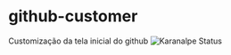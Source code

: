 # github-customer
 Customização da tela inicial do github
![Karanalpe Status](https://github-readme-stats.vercel.app/api?username=IvansJr&show_icons=true)